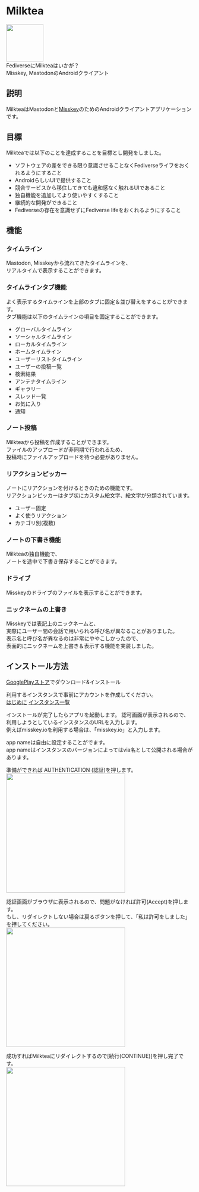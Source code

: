 # Milktea

<img src="https://github.com/Kinoshita0623/MisskeyAndroidClient/blob/master/app/src/main/ic_launcher-web.png?raw=true" width="100px">
<br>
FediverseにMilkteaはいかが？<br>
Misskey, MastodonのAndroidクライアント<br>

## 説明
MilkteaはMastodonと[Misskey](https://github.com/misskey-dev/misskey)のためのAndroidクライアントアプリケーションです。<br>

## 目標
Milkteaでは以下のことを達成することを目標とし開発をしました。
- ソフトウェアの差をできる限り意識させることなくFediverseライフをおくれるようにすること
- AndroidらしいUIで提供すること
- 競合サービスから移住してきても違和感なく触れるUIであること
- 独自機能を追加してより使いやすくすること
- 継続的な開発ができること
- Fediverseの存在を意識せずにFediverse lifeをおくれるようにすること

## 機能
### タイムライン
Mastodon, Misskeyから流れてきたタイムラインを、<br>
リアルタイムで表示することができます。<br>

### タイムラインタブ機能
よく表示するタイムラインを上部のタブに固定＆並び替えをすることができます。<br>
タブ機能は以下のタイムラインの項目を固定することができます。
- グローバルタイムライン
- ソーシャルタイムライン
- ローカルタイムライン
- ホームタイムライン
- ユーザーリストタイムライン
- ユーザーの投稿一覧
- 検索結果
- アンテナタイムライン
- ギャラリー
- スレッド一覧
- お気に入り
- 通知
### ノート投稿
Milkteaから投稿を作成することができます。<br>
ファイルのアップロードが非同期で行われるため、<br>
投稿時にファイルアップロードを待つ必要がありません。<br>

### リアクションピッカー
ノートにリアクションを付けるときのための機能です。<br>
リアクションピッカーはタブ状にカスタム絵文字、絵文字が分類されています。<br>
- ユーザー固定
- よく使うリアクション
- カテゴリ別(複数)

### ノートの下書き機能
Milkteaの独自機能で、<br>
ノートを途中で下書き保存することができます。
### ドライブ
Misskeyのドライブのファイルを表示することができます。

### ニックネームの上書き
Misskeyでは表記上のニックネームと、<br>
実際にユーザー間の会話で用いられる呼び名が異なることがありました。<br>
表示名と呼び名が異なるのは非常にややこしかったので、<br>
表面的にニックネームを上書き＆表示する機能を実装しました。<br>


## インストール方法
[GooglePlayストア](https://play.google.com/store/apps/details?id=jp.panta.misskeyandroidclient)でダウンロード&インストール

利用するインスタンスで事前にアカウントを作成してください。<br>
[はじめに](https://join.misskey.page/ja/wiki/first)
[インスタンス一覧](https://join.misskey.page/ja/wiki/instances/)

インストールが完了したらアプリを起動します。
認可画面が表示されるので、利用しようとしているインスタンスのURLを入力します。<br>
例えばmisskey.ioを利用する場合は、「misskey.io」と入力します。

app nameは自由に設定することがでます。<br>
app nameはインスタンスのバージョンによってはvia名として公開される場合があります。<br>

準備ができれば AUTHENTICATION (認証)を押します。<br>
<img src="https://user-images.githubusercontent.com/38454985/81928170-d03c8080-961f-11ea-8acc-b1d752d72de7.png" width="320px">

認証画面がブラウザに表示されるので、問題がなければ許可(Accept)を押します。<br>
もし、リダイレクトしない場合は戻るボタンを押して、「私は許可をしました」を押してください。<br>
<img src="https://user-images.githubusercontent.com/38454985/81928454-3cb77f80-9620-11ea-839b-ea28962a0a92.png" width="320px"><br>

成功すればMilkteaにリダイレクトするので[続行(CONTINUE)]を押し完了です。<br>
<img src="https://user-images.githubusercontent.com/38454985/81928572-6c668780-9620-11ea-800a-bbb03721ce8e.png" width="320px"><br>




